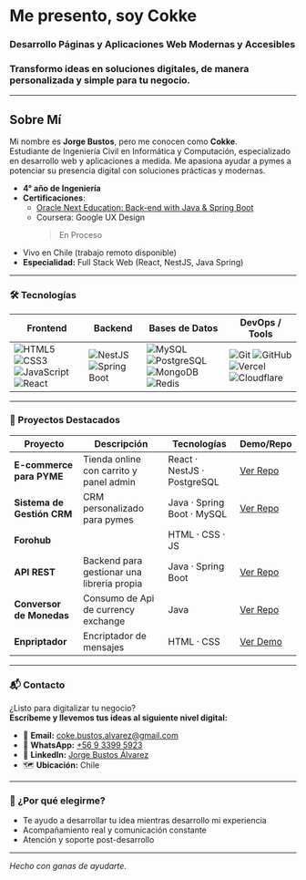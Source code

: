 # Me presento, soy **Cokke**

### Desarrollo Páginas y Aplicaciones Web Modernas y Accesibles
### Transformo ideas en soluciones digitales, de manera personalizada y simple para tu negocio.

---

## Sobre Mí

Mi nombre es **Jorge Bustos**, pero me conocen como **Cokke**.  
Estudiante de Ingeniería Civil en Informática y Computación, especializado en desarrollo web y aplicaciones a medida. Me apasiona ayudar a pymes a potenciar su presencia digital con soluciones prácticas y modernas.

- **4° año de Ingeniería**
- **Certificaciones**:
  - [Oracle Next Education: Back-end with Java & Spring Boot](https://app.aluracursos.com/program/certificate/4c3722e3-852c-495b-844c-8acdf1775114)
  - Coursera: Google UX Design
    > En Proceso
- Vivo en Chile (trabajo remoto disponible)
- **Especialidad:** Full Stack Web (React, NestJS, Java Spring)

---

### 🛠️ Tecnologías

| Frontend | Backend | Bases de Datos | DevOps / Tools |
| -------- | ------- | -------------- | -------------- |
| ![HTML5](https://img.shields.io/badge/HTML5-E34F26?style=flat&logo=html5&logoColor=fff) ![CSS3](https://img.shields.io/badge/CSS3-1572B6?style=flat&logo=css3&logoColor=fff) ![JavaScript](https://img.shields.io/badge/JavaScript-F7DF1E?style=flat&logo=javascript&logoColor=000) ![React](https://img.shields.io/badge/React-61DAFB?style=flat&logo=react&logoColor=000) | ![NestJS](https://img.shields.io/badge/NestJS-E0234E?style=flat&logo=nestjs&logoColor=fff) ![Spring Boot](https://img.shields.io/badge/Spring%20Boot-6DB33F?style=flat&logo=spring-boot&logoColor=fff) | ![MySQL](https://img.shields.io/badge/MySQL-4479A1?style=flat&logo=mysql&logoColor=fff) ![PostgreSQL](https://img.shields.io/badge/PostgreSQL-4169E1?style=flat&logo=postgresql&logoColor=fff) ![MongoDB](https://img.shields.io/badge/MongoDB-47A248?style=flat&logo=mongodb&logoColor=fff) ![Redis](https://img.shields.io/badge/Redis-DC382D?style=flat&logo=redis&logoColor=fff) | ![Git](https://img.shields.io/badge/Git-F05032?style=flat&logo=git&logoColor=fff) ![GitHub](https://img.shields.io/badge/GitHub-181717?style=flat&logo=github&logoColor=fff) ![Vercel](https://img.shields.io/badge/Vercel-000?style=flat&logo=vercel&logoColor=fff) ![Cloudflare](https://img.shields.io/badge/Cloudflare-F38020?style=flat&logo=cloudflare&logoColor=fff) |

---

### 🧩 Proyectos Destacados

<!-- Actualiza los enlaces a tus repositorios reales cuando estén listos -->
| Proyecto                     | Descripción                                    | Tecnologías                 | Demo/Repo        |
|------------------------------|------------------------------------------------|-----------------------------|------------------|
| **E-commerce para PYME**     | Tienda online con carrito y panel admin        | React · NestJS · PostgreSQL | [Ver Repo](#)    |
| **Sistema de Gestión CRM**   | CRM personalizado para pymes                   | Java · Spring Boot · MySQL  | [Ver Repo](#)    |
| **Forohub**                  |       | HTML · CSS · JS             |     |
| **API REST**                 | Backend para gestionar una libreria propia     | Java · Spring Boot          | [Ver Repo](https://github.com/C0kke/Literalura)    |
| **Conversor de Monedas**     | Consumo de Api de currency exchange            | Java                        | [Ver Repo](https://github.com/C0kke/ConversorDeMonedas)    |
| **Enpriptador**              | Encriptador de mensajes                        | HTML · CSS                  | [Ver Demo](https://C0kke.github.io/Encriptador)    |

---

### 📬 Contacto

¿Listo para digitalizar tu negocio?  
**Escríbeme y llevemos tus ideas al siguiente nivel digital:**

- 📧 **Email:** [coke.bustos.alvarez@gmail.com](mailto:coke.bustos.alvarez@gmail.com)
- 📱 **WhatsApp:** [+56 9 3399 5923](https://wa.me/56933995923)
- 💼 **LinkedIn:** [Jorge Bustos Álvarez](https://www.linkedin.com/in/jorge-bustos-%C3%A1lvarez-655763262/)
- 🗺️ **Ubicación:** Chile

---

### 🌟 ¿Por qué elegirme?
- Te ayudo a desarrollar tu idea mientras desarrollo mi experiencia
- Acompañamiento real y comunicación constante
- Atención y soporte post-desarrollo

---

_Hecho con ganas de ayudarte._

